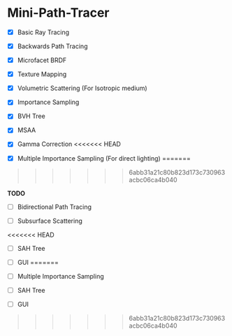 # Mini-Path-Tracer

- [x] Basic Ray Tracing

- [x] Backwards Path Tracing

- [x] Microfacet BRDF

- [x] Texture Mapping

- [x] Volumetric Scattering (For Isotropic medium)

- [x] Importance Sampling

- [x] BVH Tree

- [x] MSAA

- [x] Gamma Correction
<<<<<<< HEAD
- [x] Multiple Importance Sampling (For direct lighting)
=======
>>>>>>> 6abb31a21c80b823d173c730963acbc06ca4b040

**TODO**

- [ ] Bidirectional Path Tracing

- [ ] Subsurface Scattering 

<<<<<<< HEAD
- [ ] SAH Tree

- [ ] GUI
=======
- [ ] Multiple Importance Sampling

- [ ] SAH Tree

- [ ] GUI
>>>>>>> 6abb31a21c80b823d173c730963acbc06ca4b040

